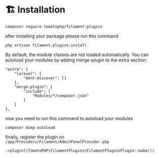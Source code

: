 # 🏗️ Installation



```
composer require tomatophp/filament-plugins
```

after installing your package please run this command

```
php artisan filament-plugins:install
```

By default, the module classes are not loaded automatically. You can autoload your modules by adding merge-plugin to the extra section:

```
"extra": {
    "laravel": {
        "dont-discover": []
    },
    "merge-plugin": {
        "include": [
            "Modules/*/composer.json"
        ]
    }
},
```

now you need to run this command to autoload your modules

```
composer dump-autoload
```

finally, register the plugin on `/app/Providers/Filament/AdminPanelProvider.php`

```php
->plugin(\TomatoPHP\FilamentPlugins\FilamentPluginsPlugin::make())
```


